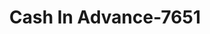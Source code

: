 ---
f_zip-code: 76504
f_state-code: TX
title: Cash In Advance-7651
f_phone: 254-742-2838
f_city-only: Temple
f_address: 1400 West Adams Avenue Suite B Temple
f_location-unique-id: '7651'
slug: cash-in-advance-7651
updated-on: '2024-05-30T13:46:58.046Z'
created-on: '2024-05-30T13:36:59.803Z'
published-on: '2024-05-30T13:54:32.469Z'
f_city-state: cms/city/temple-tx.md
f_company: cms/company/cash-in-advance.md
f_state: cms/state/texas.md
layout: '[payday-loan].html'
tags: payday-loan
---